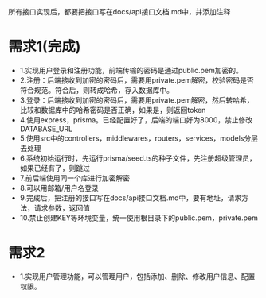 所有接口实现后，都要把接口写在docs/api接口文档.md中，并添加注释

# 需求1(完成)

- 1.实现用户登录和注册功能，前端传输的密码是通过public.pem加密的。
- 2.注册：后端接收到加密的密码后，需要用private.pem解密，校验密码是否符合规范。符合后，则转成哈希，存入数据库中。
- 3.登录：后端接收到加密的密码后，需要用private.pem解密，然后转哈希，比较和数据库中的哈希密码是否正确，如果是，则返回token
- 4.使用express，prisma。已经配置好了，后端的端口好为8000，禁止修改DATABASE_URL
- 5.使用src中的controllers，middlewares，routers，services，models分层去处理
- 6.系统初始运行时，先运行prisma/seed.ts的种子文件，先注册超级管理员，如果已经有了，则跳过
- 7.前后端使用同一个库进行加密解密
- 8.可以用邮箱/用户名登录
- 9.完成后，把注册的接口写在docs/api接口文档.md中，要有地址，请求方法，请求参数，返回值
- 10.禁止创建KEY等环境变量，统一使用根目录下的public.pem，private.pem

# 需求2

- 1.实现用户管理功能，可以管理用户，包括添加、删除、修改用户信息、配置权限。
